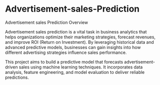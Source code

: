 # Advertisement-sales-Prediction
Advertisement sales Prediction
Overview

Advertisement sales prediction is a vital task in business analytics that helps organizations optimize their marketing strategies, forecast revenues, and improve ROI (Return on Investment). By leveraging historical data and advanced predictive models, businesses can gain insights into how different advertising strategies influence sales performance.

This project aims to build a predictive model that forecasts advertisement-driven sales using machine learning techniques. It incorporates data analysis, feature engineering, and model evaluation to deliver reliable predictions.
